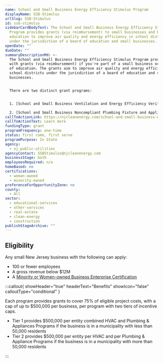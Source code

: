 ```yaml
---
name: School and Small Business Energy Efficiency Stimulus Program
displayName: SSB-Stimulus
urlSlug: SSB-Stimulus
id: ssb-stimulus
sidebarCardBodyText: The School and Small Business Energy Efficiency Stimulus
  Program provides grants (via reimbursement) to small businesses and boards of
  education to improve air quality and energy efficiency in school districts
  under the jurisdiction of a board of education and small businesses.
openDate: ""
dueDate: ""
summaryDescriptionMd: >-
  The School and Small Business Energy Efficiency Stimulus Program provides you
  with grants (via reimbursement) if you're part of a small business or a board
  of education. The grants aim to improve air quality and energy efficiency in
  school districts under the jurisdiction of a board of education and small
  businesses.


  There are two distinct grant programs:


  1. [School and Small Business Ventilation and Energy Efficiency Verification and Repair](https://njcleanenergy.com/files/file/Stimulus/SSB-VEEVR%20Program%20Guide.pdf) (SSB-VEEVR) for the installation of certain HVAC systems.

  2. [School and Small Business Noncompliant Plumbing Fixture and Appliance](https://njcleanenergy.com/files/file/HVAC/SSB-NPFA%20Guide%20-%20v1_2%20clean.pdf) (SSB-NPFA) for improving energy-efficient and water-conserving plumbing fixtures and appliances.
callToActionLink: https://njcleanenergy.com/school-and-small-business-energy-efficiency-stimulus-program
callToActionText: Learn more
fundingType: grant
programFrequency: one-time
status: first come, first serve
programPurpose: In State
agency:
  - nj-public-utilities
agencyContact: SSBStimulus@njcleanenergy.com
businessStage: both
employeesRequired: n/a
homeBased: no
certifications:
  - woman-owned
  - minority-owned
preferenceForOpportunityZone: no
county:
  - All
sector:
  - educational-services
  - other-services
  - real-estate
  - clean-energy
  - construction
publishStageArchive: ""
---
```


## Eligibility

Any small New Jersey business with the following can apply:

- 100 or fewer employees
- A gross revenue below $12M
- A [Minority or Women-owned Business Enterprise Certification](https://business.nj.gov/pages/mwbe)

:::callout{ showHeader="true" headerText="Benefits" showIcon="false" calloutType="conditional" }

Each program provides grants to cover 75% of eligible project costs, with a cap of up to $500,000 per business, per program with two tiers of incentive caps.

- Tier 1 provides $500,000 per entity combined HVAC and Plumbing & Appliances Programs if the business is in a municipality with less than 50,000 residents
- Tier 2 provides $500,000 per entity per HVAC and per Plumbing & Appliance Programs if the business is in a municipality with more than 50,000 residents

:::
